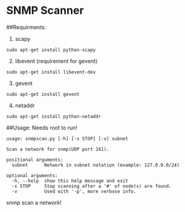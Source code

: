 SNMP Scanner
============

##Requirments:
1. scapy
```
sudo apt-get install python-scapy
```
2. libevent (requirement for gevent)
```
sudo apt-get install libevent-dev
```
3. gevent
```
sudo apt-get install gevent
```
4. netaddr
```
sudo apt-get install python-netaddr
```

##Usage:
Needs root to run!
```
usage: snmpscan.py [-h] [-s STOP] [-v] subnet

Scan a network for snmp(UDP port 161).

positional arguments:
  subnet      Network in subnet notation (example: 127.0.0.0/24)

optional arguments:
  -h, --help  show this help message and exit
  -s STOP     Stop scanning after a '#' of node(s) are found.
  -v          Used with '-p', more verbose info.

```

snmp scan a network!
